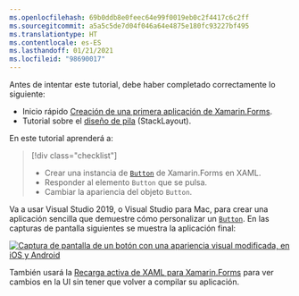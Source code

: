 ```yaml
---
ms.openlocfilehash: 69b0ddb8e0feec64e99f0019eb0c2f4417c6c2ff
ms.sourcegitcommit: a5a5c5de7d04f046a64e4875e180fc93227bf495
ms.translationtype: HT
ms.contentlocale: es-ES
ms.lasthandoff: 01/21/2021
ms.locfileid: "98690017"
---
```

Antes de intentar este tutorial, debe haber completado correctamente lo siguiente:

- Inicio rápido [Creación de una primera aplicación de Xamarin.Forms](~/get-started/first-app/index.md).
- Tutorial sobre el [diseño de pila](~/get-started/tutorials/stacklayout/index.yml) (StackLayout).

En este tutorial aprenderá a:

> [!div class="checklist"]
>
> - Crear una instancia de [`Button`](xref:Xamarin.Forms.Button) de Xamarin.Forms en XAML.
> - Responder al elemento `Button` que se pulsa.
> - Cambiar la apariencia del objeto `Button`.

Va a usar Visual Studio 2019, o Visual Studio para Mac, para crear una aplicación sencilla que demuestre cómo personalizar un [`Button`](xref:Xamarin.Forms.Button). En las capturas de pantalla siguientes se muestra la aplicación final:

[![Captura de pantalla de un botón con una apariencia visual modificada, en iOS y Android](../images/change-button-appearance.png "Botón con apariencia modificada")](../images/change-button-appearance-large.png#lightbox "Botón con apariencia modificada")

También usará la [Recarga activa de XAML para Xamarin.Forms](~/xamarin-forms/xaml/hot-reload.md) para ver cambios en la UI sin tener que volver a compilar su aplicación.
